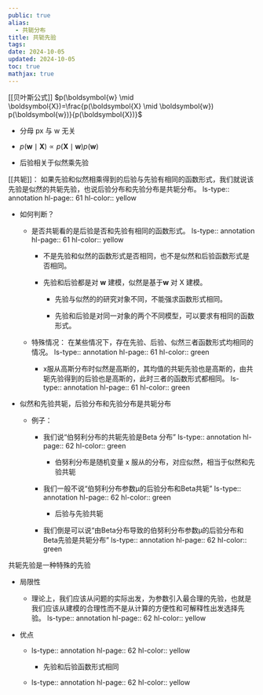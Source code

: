 ```yaml
---
public: true
alias:
  - 共轭分布
title: 共轭先验
tags:
date: 2024-10-05
updated: 2024-10-05
toc: true
mathjax: true
---
```


[[贝叶斯公式]] $p(\boldsymbol{w} \mid \boldsymbol{X})=\frac{p(\boldsymbol{X} \mid \boldsymbol{w}) p(\boldsymbol{w})}{p(\boldsymbol{X})}$

  + 分母 px 与 w 无关

  + $p(\boldsymbol{w} \mid \boldsymbol{X}) \propto p(\boldsymbol{X} \mid \boldsymbol{w}) p(\boldsymbol{w})$

  + 后验相关于似然乘先验

[[共轭]]： 如果先验和似然相乘得到的后验与先验有相同的函数形式，我们就说该先验是似然的共轭先验，也说后验分布和先验分布是共轭分布。
ls-type:: annotation
hl-page:: 61
hl-color:: yellow


  + 如何判断？

    + 是否共轭看的是后验是否和先验有相同的函数形式。
ls-type:: annotation
hl-page:: 61
hl-color:: yellow


      + 不是先验和似然的函数形式是否相同，也不是似然和后验函数形式是否相同。

      + 先验和后验都是对 $\boldsymbol{w}$ 建模，似然是基于$\boldsymbol{w}$ 对 X 建模。

        + 先验与似然的的研究对象不同，不能强求函数形式相同。

        + 先验和后验是对同一对象的两个不同模型，可以要求有相同的函数形式。

    + 特殊情况： 在某些情况下，存在先验、后验、似然三者函数形式均相同的情况。
ls-type:: annotation
hl-page:: 61
hl-color:: green


      + x服从高斯分布时似然是高斯的，其均值的共轭先验也是高斯的，由共轭先验得到的后验也是高斯的，此时三者的函数形式都相同。
ls-type:: annotation
hl-page:: 61
hl-color:: green


  + 似然和先验共轭，后验分布和先验分布是共轭分布

    + 例子：

      + 我们说“伯努利分布的共轭先验是Beta 分布”
ls-type:: annotation
hl-page:: 62
hl-color:: green


        + 伯努利分布是随机变量 x 服从的分布，对应似然，相当于似然和先验共轭

      + 我们一般不说“伯努利分布参数µ的后验分布和Beta共轭”
ls-type:: annotation
hl-page:: 62
hl-color:: green


        + 后验与先验共轭

      + 我们倒是可以说“由Beta分布导致的伯努利分布参数µ的后验分布和Beta先验是共轭分布”
ls-type:: annotation
hl-page:: 62
hl-color:: green


共轭先验是一种特殊的先验

  + 局限性

    + 理论上，我们应该从问题的实际出发，为参数引入最合理的先验，也就是我们应该从建模的合理性而不是从计算的方便性和可解释性出发选择先验。
ls-type:: annotation
hl-page:: 62
hl-color:: yellow


  + 优点

    + ls-type:: annotation
hl-page:: 62
hl-color:: yellow


      + 先验和后验函数形式相同

    + ls-type:: annotation
hl-page:: 62
hl-color:: yellow



